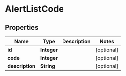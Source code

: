# AlertListCode

## Properties
Name | Type | Description | Notes
------------ | ------------- | ------------- | -------------
**id** | **Integer** |  |  [optional]
**code** | **Integer** |  |  [optional]
**description** | **String** |  |  [optional]

